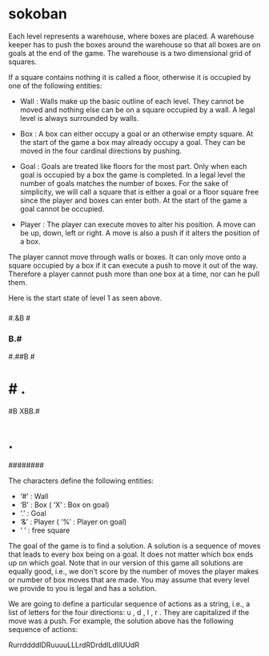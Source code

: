 # sokoban
Each level represents a warehouse, where boxes are placed. A warehouse keeper has to push the boxes around the
warehouse so that all boxes are on goals at the end of the game. The warehouse is a two dimensional grid of squares.

If a square contains nothing it is called a floor, otherwise it is occupied by one of the following entities:
- Wall : Walls make up the basic outline of each level. They cannot be moved and nothing else can be on a
square occupied by a wall. A legal level is always surrounded by walls.

- Box : A box can either occupy a goal or an otherwise empty square. At the start of the game a box may
already occupy a goal. They can be moved in the four cardinal directions by pushing.

- Goal : Goals are treated like floors for the most part. Only when each goal is occupied by a box the game is
completed. In a legal level the number of goals matches the number of boxes. For the sake of simplicity, we
will call a square that is either a goal or a floor square free since the player and boxes can enter both. At the
start of the game a goal cannot be occupied.

- Player : The player can execute moves to alter his position. A move can be up, down, left or right. A move
is also a push if it alters the position of a box.

The player cannot move through walls or boxes. It can only move onto a square occupied by a box if it can
execute a push to move it out of the way. Therefore a player cannot push more than one box at a time, nor
can he pull them.

Here is the start state of level 1 as seen
above.

  #####
###   #
#.&B  #
### B.#
#.##B #
# # . ##
#B XBB.#
#   .  #
########


The characters define the following entities:
- ‘#’ : Wall
- ‘B’ : Box ( ‘X’ : Box on goal)
- ‘.’ : Goal
- ‘&’ : Player ( ‘%’ : Player on goal)
- ‘ ’ : free square

The goal of the game is to find a solution. A solution is a sequence of moves that leads to every box being on a goal.
It does not matter which box ends up on which goal. Note that in our version of this game all solutions are equally
good, i.e., we don’t score by the number of moves the player makes or number of box moves that are made. You
may assume that every level we provide to you is legal and has a solution.

We are going to define a particular sequence of actions as a string, i.e., a list of letters for the four directions: u , d , l ,
r . They are capitalized if the move was a push. For example, the solution above has the following sequence of
actions:

RurrddddlDRuuuuLLLrdRDrddlLdllUUdR
